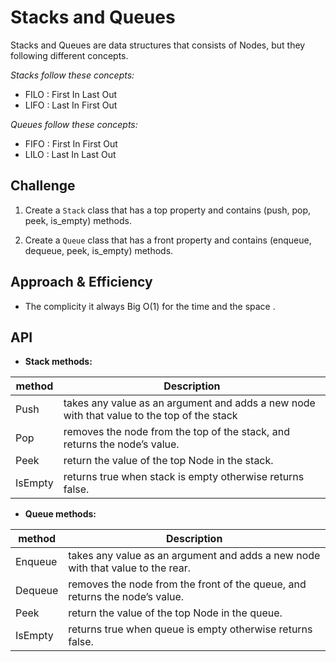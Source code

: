 # Stacks and Queues
<!-- Short summary or background information -->
Stacks and Queues are data structures that consists of Nodes, but they following different concepts. 

*Stacks follow these concepts:*
- FILO : First In Last Out
- LIFO : Last In First Out

*Queues follow these concepts:*
- FIFO : First In First Out
- LILO : Last In Last Out

## Challenge
<!-- Description of the challenge -->
1. Create a `Stack` class that has a top property and contains (push, pop, peek, is_empty) methods.

2. Create a `Queue` class that has a front property and contains (enqueue, dequeue, peek, is_empty) methods.


## Approach & Efficiency
<!-- What approach did you take? Why? What is the Big O space/time for this approach? -->
- The complicity it always Big O(1) for the time and the space .

## API
<!-- Description of each method publicly available to your Stack and Queue-->

- **Stack methods:**

| method      | Description |
| ----------- | ----------- |
| Push | takes any value as an argument and adds a new node with that value to the top of the stack |
| Pop | removes the node from the top of the stack, and returns the node’s value. |
| Peek | return the value of the top Node in the stack. |
| IsEmpty | returns true when stack is empty otherwise returns false. |


- **Queue methods:**

| method      | Description |
| ----------- | ----------- |
| Enqueue | takes any value as an argument and adds a new node with that value to the rear. |
| Dequeue | removes the node from the front of the queue, and returns the node’s value. |
| Peek | return the value of the top Node in the queue. |
| IsEmpty | returns true when queue is empty otherwise returns false. |
